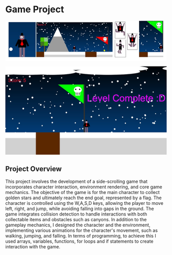 <h1>Game Project</h1>
<p align="center">
  <img src="assets/photo2.jpg" alt="App Screenshot" width="800"/>
</p>
<p align="center">
  <img src="assets/photo1.jpg" alt="App Screenshot" width="800"/>
</p>
<h2>Project Overview</h2>

This project involves the development of a side-scrolling game that incorporates character interaction, environment rendering, and core game mechanics. The objective of the game is for the main character to collect golden stars and ultimately reach the end goal, represented by a flag. The character is controlled using the W,A,S,D keys, allowing the player to move left, right, and jump, while avoiding falling into gaps in the ground. The game integrates collision detection to handle interactions with both collectable items and obstacles such as canyons. In addition to the gameplay mechanics, I designed the character and the environment, implementing various animations for the character's movement, such as walking, jumping, and falling. In terms of programming, to achieve this I used arrays, variables, functions, for loops and if statements to create interaction with the game.
